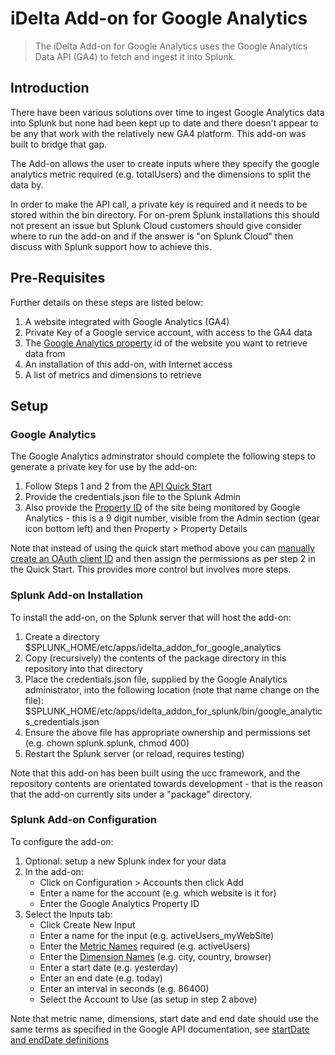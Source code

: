 # iDelta Add-on for Google Analytics

> The iDelta Add-on for Google Analytics uses the Google Analytics Data API (GA4) to fetch and ingest it into Splunk.

## Introduction

There have been various solutions over time to ingest Google Analytics data into Splunk but none had been kept up to date and there doesn't appear to be any that work with the relatively new GA4 platform.  This add-on was built to bridge that gap. 

The Add-on allows the user to create inputs where they specify the google analytics metric required (e.g. totalUsers) and the dimensions to split the data by. 

In order to make the API call, a private key is required and it needs to be stored within the bin directory.  For on-prem Splunk installations this should not present an issue but Splunk Cloud customers should give consider where to run the add-on and if the answer is "on Splunk Cloud" then discuss with Splunk support how to achieve this.

## Pre-Requisites

Further details on these steps are listed below:

1. A website integrated with Google Analytics (GA4)
2. Private Key of a Google service account, with access to the GA4 data
3. The [Google Analytics property](https://developers.google.com/analytics/devguides/reporting/data/v1/property-id) id of the website you want to retrieve data from
4. An installation of this add-on, with Internet access
5. A list of metrics and dimensions to retrieve

## Setup
### Google Analytics

The Google Analytics adminstrator should complete the following steps to generate a private key for use by the add-on:

1. Follow Steps 1 and 2 from the [API Quick Start](https://developers.google.com/analytics/devguides/reporting/data/v1/quickstart-client-libraries)
2. Provide the credentials.json file to the Splunk Admin
3. Also provide the [Property ID](https://developers.google.com/analytics/devguides/reporting/data/v1/property-id) of the site being monitored by Google Analytics - this is a 9 digit number, visible from the Admin section (gear icon bottom left) and then Property > Property Details 

Note that instead of using the quick start method above you can [manually create an OAuth client ID](https://support.google.com/cloud/answer/6158849#zippy=%2Cservice-accounts%2Cpublic-and-internal-applications) and then assign the permissions as per step 2 in the Quick Start.  This provides more control but involves more steps.

### Splunk Add-on Installation

To install the add-on, on the Splunk server that will host the add-on:
1. Create a directory $SPLUNK_HOME/etc/apps/idelta_addon_for_google_analytics
2. Copy (recursively) the contents of the package directory in this repository into that directory
3. Place the credentials.json file, supplied by the Google Analytics administrator, into the following location (note that name change on the file): $SPLUNK_HOME/etc/apps/idelta_addon_for_splunk/bin/google_analytics_credentials.json
4. Ensure the above file has appropriate ownership and permissions set (e.g. chown splunk.splunk, chmod 400)
5. Restart the Splunk server (or reload, requires testing)

Note that this add-on has been built using the ucc framework, and the repository contents are orientated towards development - that is the reason that the add-on currently sits under a "package" directory.

### Splunk Add-on Configuration

To configure the add-on:
1. Optional: setup a new Splunk index for your data
2. In the add-on:
   - Click on Configuration > Accounts then click Add
   - Enter a name for the account (e.g. which website is it for)
   - Enter the Google Analytics Property ID
3. Select the Inputs tab:
   - Click Create New Input
   - Enter a name for the input (e.g. activeUsers_myWebSite)
   - Enter the [Metric Names](https://developers.google.com/analytics/devguides/reporting/data/v1/api-schema#metrics) required (e.g. activeUsers)
   - Enter the [Dimension Names](https://developers.google.com/analytics/devguides/reporting/data/v1/api-schema#dimensions) (e.g. city, country, browser)
   - Enter a start date (e.g. yesterday)
   - Enter an end date (e.g. today)
   - Enter an interval in seconds (e.g. 86400)
   - Select the Account to Use (as setup in step 2 above)

Note that metric name, dimensions, start date and end date should use the same terms as specified in the Google API documentation, see [startDate and endDate definitions](https://developers.google.com/analytics/devguides/reporting/data/v1/rest/v1beta/DateRange)
